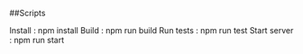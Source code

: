 ##Scripts

Install : npm install
Build : npm run build
Run tests : npm run test
Start server : npm run start

